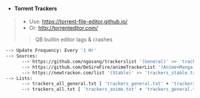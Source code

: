 - #### Torrent Trackers
> - Use: https://torrent-file-editor.github.io/
> - Or: http://torrenteditor.com/
> > QB builtin editor lags & crashes
```bash
--> Update Frequency: Every '1 Hr'
--> Sources:
      --> https://github.com/ngosang/trackerslist '(General)' >> 'trackers_general.txt'
      --> https://github.com/DeSireFire/animeTrackerList '(Anime+Manga)' >> 'trackers_anime.txt'
      --> https://newtrackon.com/list '(Stable)' >> 'trackers_stable.txt'
--> Lists:
      --> trackers_all_general.txt [ 'trackers_general.txt' + 'trackers_stable.txt' ]
      --> trackers_all.txt [ 'trackers_anime.txt' + 'trackers_general.txt' + 'trackers_stable.txt' ]
```
